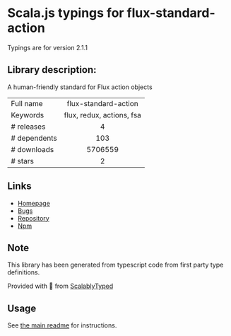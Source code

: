 
# Scala.js typings for flux-standard-action

Typings are for version 2.1.1

## Library description:
A human-friendly standard for Flux action objects

|                    |                 |
| ------------------ | :-------------: |
| Full name          | flux-standard-action |
| Keywords           | flux, redux, actions, fsa |
| # releases         | 4 |
| # dependents       | 103 |
| # downloads        | 5706559 |
| # stars            | 2 |

## Links
- [Homepage](https://github.com/redux-utilities/flux-standard-action#readme)
- [Bugs](https://github.com/redux-utilities/flux-standard-action/issues)
- [Repository](https://github.com/redux-utilities/flux-standard-action)
- [Npm](https://www.npmjs.com/package/flux-standard-action)
    


## Note
This library has been generated from typescript code from first party type definitions.

Provided with :purple_heart: from [ScalablyTyped](https://github.com/oyvindberg/ScalablyTyped)

## Usage
See [the main readme](../../readme.md) for instructions.


